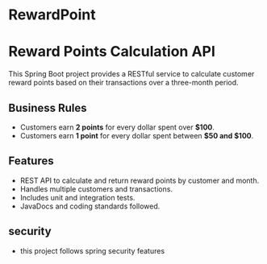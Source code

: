 # RewardPoint


# Reward Points Calculation API

This Spring Boot project provides a RESTful service to calculate customer reward points based on their transactions over a three-month period.

## Business Rules
- Customers earn **2 points** for every dollar spent over **$100**.
- Customers earn **1 point** for every dollar spent between **$50 and $100**.

## Features
- REST API to calculate and return reward points by customer and month.
- Handles multiple customers and transactions.
- Includes unit and integration tests.
- JavaDocs and coding standards followed.
## security
- this project follows spring security features
